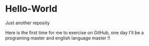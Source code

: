 # Hello-World
Just another reposity

Here is the first time for me to exercise on GitHub,
one day I'll be a programing master and english language master !!
